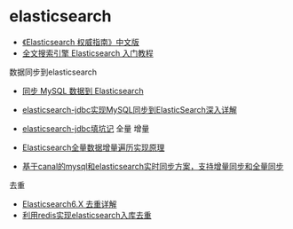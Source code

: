 elasticsearch
=========

- [《Elasticsearch 权威指南》中文版](https://www.elastic.co/guide/cn/elasticsearch/guide/current/getting-started.html)
- [全文搜索引擎 Elasticsearch 入门教程](http://www.ruanyifeng.com/blog/2017/08/elasticsearch.html)

数据同步到elasticsearch
- [同步 MySQL 数据到 Elasticsearch](https://www.jianshu.com/p/96c7858b580f)
- [elasticsearch-jdbc实现MySQL同步到ElasticSearch深入详解](https://blog.csdn.net/laoyang360/article/details/51694519)
- [elasticsearch-jdbc填坑记](https://www.jianshu.com/p/cc7fd8bcea07)
全量 增量

- [Elasticsearch全量数据增量遍历实现原理](https://blog.csdn.net/laoyang360/article/details/79437408)
- [基于canal的mysql和elasticsearch实时同步方案，支持增量同步和全量同步](https://github.com/starcwang/canal_mysql_elasticsearch_sync)

去重
- [Elasticsearch6.X 去重详解](https://blog.csdn.net/laoyang360/article/details/79905676)
- [利用redis实现elasticsearch入库去重](https://yuerblog.cc/2018/05/25/%E5%88%A9%E7%94%A8redis%E5%AE%9E%E7%8E%B0elasticsearch%E5%85%A5%E5%BA%93%E5%8E%BB%E9%87%8D/)